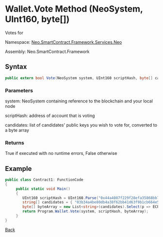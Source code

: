 # Wallet.Vote Method (NeoSystem, UInt160, byte[])

Votes for 

Namespace: [Neo.SmartContract.Framework.Services.Neo](../../neo.md)

Assembly: Neo.SmartContract.Framework

## Syntax

```c#
public extern bool Vote(NeoSystem system, UInt160 scriptHash, byte[] candidates)
```

### Parameters

system: NeoSystem containing reference to the blockchain and your local node

scriptHash: address of account that is voting

candidates: list of candidates' public keys you wish to vote for, converted to a byte array

### Returns

True if executed with no runtime errors, False otherwise

## Example

```c#
public class Contract1: FunctionCode
{
     public static void Main()
     {
        UInt160 scriptHash = UInt160.Parse("0x44a4087f229f28efa35868bb710309df11814347");
        string[] candidates = { "03b34a4be80db4a38f62bb41d63f9b1cb664e5e0416c1ac39db605a8e30ef270cc", "0395929b852d79d7d8c0ea4055b2861c0cfd668717e947f79ebba20a845bb0b4a4" };
        byte[] byteArray = new List<string>(candidates).Select(p => ECPoint.Parse(p, ECCurve.Secp256r1)).ToArray().ToByteArray();
        return Program.Wallet.Vote(system, scriptHash, byteArray);
     }
}
```



[Back](../Voting.md)